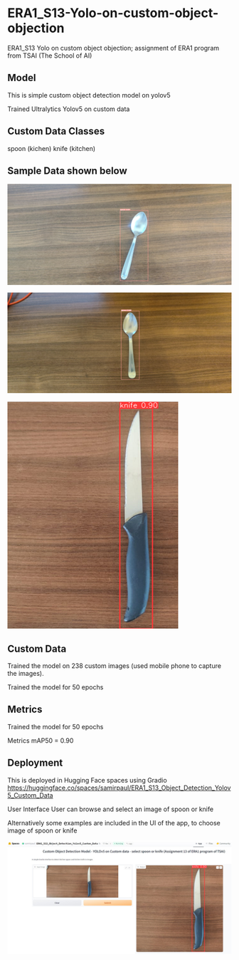 # ERA1_S13-Yolo-on-custom-object-objection
ERA1_S13 Yolo on custom object objection; assignment of ERA1 program from TSAI (The School of AI)

## Model
This is simple custom object detection model on yolov5

Trained Ultralytics Yolov5 on custom data

## Custom Data Classes
spoon (kichen) knife (kitchen)

## Sample Data shown below

![image](https://github.com/paulsamir2010/ERA1_S13-Yolo-on-custom-object-objection/blob/main/IMG_20230812_105427.jpg)

![image](https://github.com/paulsamir2010/ERA1_S13-Yolo-on-custom-object-objection/blob/main/IMG_20230812_105330.jpg)

![image](https://github.com/paulsamir2010/ERA1_S13-Yolo-on-custom-object-objection/blob/main/Knifedetected.png)

## Custom Data
Trained the model on 238 custom images (used mobile phone to capture the images).

Trained the model for 50 epochs

## Metrics
Trained the model for 50 epochs

Metrics
mAP50 = 0.90

## Deployment
This is deployed in Hugging Face spaces using Gradio
https://huggingface.co/spaces/samirpaul/ERA1_S13_Object_Detection_Yolov5_Custom_Data

User Interface
User can browse and select an image of spoon or knife

Alternatively some examples are included in the UI of the app, to choose image of spoon or knife

![image](https://github.com/paulsamir2010/ERA1_S13-Yolo-on-custom-object-objection/blob/main/HuggingFacePic.jpg)
